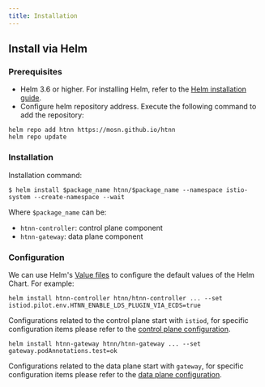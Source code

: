 ```yaml
---
title: Installation
---
```


## Install via Helm

### Prerequisites

* Helm 3.6 or higher. For installing Helm, refer to the [Helm installation guide](https://helm.sh/docs/intro/install/).
* Configure helm repository address. Execute the following command to add the repository:

```shell
helm repo add htnn https://mosn.github.io/htnn
helm repo update
```

### Installation

Installation command:

```shell
$ helm install $package_name htnn/$package_name --namespace istio-system --create-namespace --wait
```

Where `$package_name` can be:

* `htnn-controller`: control plane component
* `htnn-gateway`: data plane component

### Configuration

We can use Helm's [Value files](https://helm.sh/docs/chart_template_guide/values_files/) to configure the default values of the Helm Chart. For example:

```shell
helm install htnn-controller htnn/htnn-controller ... --set istiod.pilot.env.HTNN_ENABLE_LDS_PLUGIN_VIA_ECDS=true
```

Configurations related to the control plane start with `istiod`, for specific configuration items please refer to the [control plane configuration](https://github.com/istio/istio/blob/1.21.2/manifests/charts/istio-control/istio-discovery/values.yaml).

```shell
helm install htnn-gateway htnn/htnn-gateway ... --set gateway.podAnnotations.test=ok
```

Configurations related to the data plane start with `gateway`, for specific configuration items please refer to the [data plane configuration](https://github.com/istio/istio/blob/1.21.2/manifests/charts/gateway/values.yaml).
